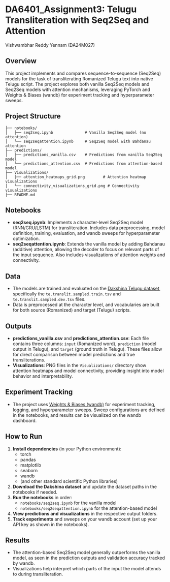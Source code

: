 # DA6401_Assignment3: Telugu Transliteration with Seq2Seq and Attention

Vishwambhar Reddy Yennam (DA24M027)

## Overview
This project implements and compares sequence-to-sequence (Seq2Seq) models for the task of transliterating Romanized Telugu text into native Telugu script. The project explores both vanilla Seq2Seq models and Seq2Seq models with attention mechanisms, leveraging PyTorch and Weights & Biases (wandb) for experiment tracking and hyperparameter sweeps.

## Project Structure
```
├── notebooks/
│   ├── seq2seq.ipynb              # Vanilla Seq2Seq model (no attention)
│   └── seq2seqattention.ipynb     # Seq2Seq model with Bahdanau attention
├── predictions/
│   ├── predictions_vanilla.csv    # Predictions from vanilla Seq2Seq model
│   └── predictions_attention.csv  # Predictions from attention-based model
├── Visualizations/
│   ├── attention_heatmaps_grid.png        # Attention heatmap visualizations
│   └── connectivity_visualizations_grid.png # Connectivity visualizations
├── README.md
```

## Notebooks
- **seq2seq.ipynb**: Implements a character-level Seq2Seq model (RNN/GRU/LSTM) for transliteration. Includes data preprocessing, model definition, training, evaluation, and wandb sweeps for hyperparameter optimization.
- **seq2seqattention.ipynb**: Extends the vanilla model by adding Bahdanau (additive) attention, allowing the decoder to focus on relevant parts of the input sequence. Also includes visualizations of attention weights and connectivity.

## Data
- The models are trained and evaluated on the [Dakshina Telugu dataset](https://github.com/google-research-datasets/dakshina), specifically the `te.translit.sampled.train.tsv` and `te.translit.sampled.dev.tsv` files.
- Data is preprocessed at the character level, and vocabularies are built for both source (Romanized) and target (Telugu) scripts.

## Outputs
- **predictions_vanilla.csv** and **predictions_attention.csv**: Each file contains three columns: `input` (Romanized word), `prediction` (model output in Telugu), and `target` (ground truth in Telugu). These files allow for direct comparison between model predictions and true transliterations.
- **Visualizations**: PNG files in the `Visualizations/` directory show attention heatmaps and model connectivity, providing insight into model behavior and interpretability.

## Experiment Tracking
- The project uses [Weights & Biases (wandb)](https://wandb.ai/) for experiment tracking, logging, and hyperparameter sweeps. Sweep configurations are defined in the notebooks, and results can be visualized on the wandb dashboard.

## How to Run
1. **Install dependencies** (in your Python environment):
   - torch
   - pandas
   - matplotlib
   - seaborn
   - wandb
   - (and other standard scientific Python libraries)
2. **Download the Dakshina dataset** and update the dataset paths in the notebooks if needed.
3. **Run the notebooks** in order:
   - `notebooks/seq2seq.ipynb` for the vanilla model
   - `notebooks/seq2seqattention.ipynb` for the attention-based model
4. **View predictions and visualizations** in the respective output folders.
5. **Track experiments** and sweeps on your wandb account (set up your API key as shown in the notebooks).

## Results
- The attention-based Seq2Seq model generally outperforms the vanilla model, as seen in the prediction outputs and validation accuracy tracked by wandb.
- Visualizations help interpret which parts of the input the model attends to during transliteration.